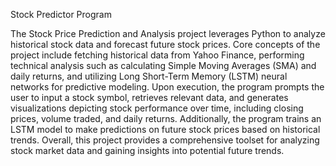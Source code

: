 Stock Predictor Program

The Stock Price Prediction and Analysis project leverages Python to analyze historical stock data and forecast future stock prices. Core concepts of the project include fetching historical data from Yahoo Finance, performing technical analysis such as calculating Simple Moving Averages (SMA) and daily returns, and utilizing Long Short-Term Memory (LSTM) neural networks for predictive modeling. Upon execution, the program prompts the user to input a stock symbol, retrieves relevant data, and generates visualizations depicting stock performance over time, including closing prices, volume traded, and daily returns. Additionally, the program trains an LSTM model to make predictions on future stock prices based on historical trends. Overall, this project provides a comprehensive toolset for analyzing stock market data and gaining insights into potential future trends.
